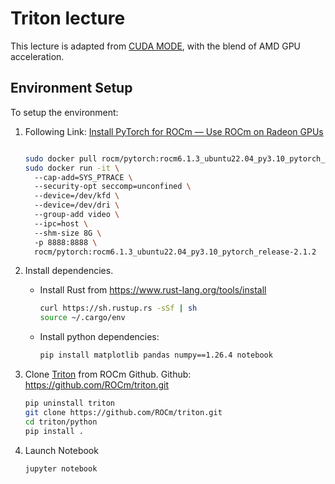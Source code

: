 # Triton lecture

This lecture is adapted from [CUDA MODE](https://github.com/insop/cuda-mode-lectures/tree/main/lecture_014), with the blend of AMD GPU acceleration.

## Environment Setup
To setup the environment:
1. Following Link: [Install PyTorch for ROCm — Use ROCm on Radeon GPUs​](https://rocm.docs.amd.com/projects/radeon/en/latest/docs/install/native_linux/install-pytorch.html)
    ```bash
    
    sudo docker pull rocm/pytorch:rocm6.1.3_ubuntu22.04_py3.10_pytorch_release-2.1.2​
    sudo docker run -it \​
      --cap-add=SYS_PTRACE \​
      --security-opt seccomp=unconfined \​
      --device=/dev/kfd \​
      --device=/dev/dri \​
      --group-add video \​
      --ipc=host \​
      --shm-size 8G \​
      -p 8888:8888 \
      rocm/pytorch:rocm6.1.3_ubuntu22.04_py3.10_pytorch_release-2.1.2
    ```

2. Install dependencies.
   - Install Rust from https://www.rust-lang.org/tools/install
      ```bash
      curl https://sh.rustup.rs -sSf | sh
      source ~/.cargo/env
      ```
   - Install python dependencies:
     ```bash
     pip install matplotlib pandas numpy==1.26.4 notebook
     ```

3. Clone [Triton](https://github.com/ROCm/triton.git ) from ROCm Github. Github: https://github.com/ROCm/triton.git ​
    ```bash
    pip uninstall triton​
    git clone https://github.com/ROCm/triton.git
    cd triton/python​
    pip install .
    ```
4. Launch Notebook
   ```bash
   jupyter notebook
   ```
